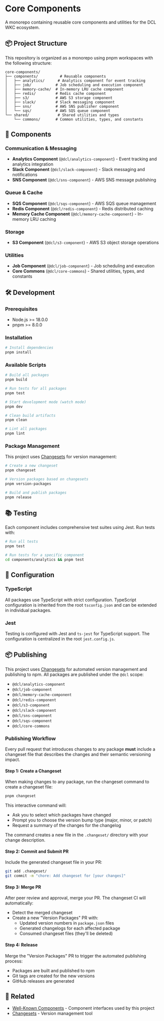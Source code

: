 # Core Components

A monorepo containing reusable core components and utilities for the DCL WKC ecosystem.

## 📦 Project Structure

This repository is organized as a monorepo using pnpm workspaces with the following structure:

```
core-components/
├── components/          # Reusable components
│   ├── analytics/      # Analytics component for event tracking
│   ├── job/           # Job scheduling and execution component
│   ├── memory-cache/  # In-memory LRU cache component
│   ├── redis/         # Redis cache component
│   ├── s3/            # AWS S3 storage component
│   ├── slack/         # Slack messaging component
│   ├── sns/           # AWS SNS publisher component
│   └── sqs/           # AWS SQS queue component
└── shared/             # Shared utilities and types
    └── commons/       # Common utilities, types, and constants
```

## 🚀 Components

### Communication & Messaging
- **Analytics Component** (`@dcl/analytics-component`) - Event tracking and analytics integration
- **Slack Component** (`@dcl/slack-component`) - Slack messaging and notifications
- **SNS Component** (`@dcl/sns-component`) - AWS SNS message publishing

### Queue & Cache
- **SQS Component** (`@dcl/sqs-component`) - AWS SQS queue management
- **Redis Component** (`@dcl/redis-component`) - Redis distributed caching
- **Memory Cache Component** (`@dcl/memory-cache-component`) - In-memory LRU caching

### Storage
- **S3 Component** (`@dcl/s3-component`) - AWS S3 object storage operations

### Utilities
- **Job Component** (`@dcl/job-component`) - Job scheduling and execution
- **Core Commons** (`@dcl/core-commons`) - Shared utilities, types, and constants

## 🛠️ Development

### Prerequisites

- Node.js >= 18.0.0
- pnpm >= 8.0.0

### Installation

```bash
# Install dependencies
pnpm install
```

### Available Scripts

```bash
# Build all packages
pnpm build

# Run tests for all packages
pnpm test

# Start development mode (watch mode)
pnpm dev

# Clean build artifacts
pnpm clean

# Lint all packages
pnpm lint
```

### Package Management

This project uses [Changesets](https://github.com/changesets/changesets) for version management:

```bash
# Create a new changeset
pnpm changeset

# Version packages based on changesets
pnpm version-packages

# Build and publish packages
pnpm release
```

## 📚 Testing

Each component includes comprehensive test suites using Jest. Run tests with:

```bash
# Run all tests
pnpm test

# Run tests for a specific component
cd components/analytics && pnpm test
```

## 🔧 Configuration

### TypeScript

All packages use TypeScript with strict configuration. TypeScript configuration is inherited from the root `tsconfig.json` and can be extended in individual packages.

### Jest

Testing is configured with Jest and `ts-jest` for TypeScript support. The configuration is centralized in the root `jest.config.js`.

## 📦 Publishing

This project uses [Changesets](https://github.com/changesets/changesets) for automated version management and publishing to npm. All packages are published under the `@dcl` scope:

- `@dcl/analytics-component`
- `@dcl/job-component`
- `@dcl/memory-cache-component`
- `@dcl/redis-component`
- `@dcl/s3-component`
- `@dcl/slack-component`
- `@dcl/sns-component`
- `@dcl/sqs-component`
- `@dcl/core-commons`

### Publishing Workflow

Every pull request that introduces changes to any package **must** include a changeset file that describes the changes and their semantic versioning impact.

#### Step 1: Create a Changeset

When making changes to any package, run the changeset command to create a changeset file:

```bash
pnpm changeset
```

This interactive command will:

- Ask you to select which packages have changed
- Prompt you to choose the version bump type (major, minor, or patch)
- Request a summary of the changes for the changelog

The command creates a new file in the `.changeset/` directory with your change description.

#### Step 2: Commit and Submit PR

Include the generated changeset file in your PR:

```bash
git add .changeset/
git commit -m "chore: Add changeset for [your changes]"
```

#### Step 3: Merge PR

After peer review and approval, merge your PR. The changeset CI will automatically:

- Detect the merged changeset
- Create a new "Version Packages" PR with:
  - Updated version numbers in `package.json` files
  - Generated changelogs for each affected package
  - Consumed changeset files (they'll be deleted)

#### Step 4: Release

Merge the "Version Packages" PR to trigger the automated publishing process:

- Packages are built and published to npm
- Git tags are created for the new versions
- GitHub releases are generated

## 🔗 Related

- [Well-Known Components](https://github.com/well-known-components/interfaces) - Component interfaces used by this project
- [Changesets](https://github.com/changesets/changesets) - Version management tool